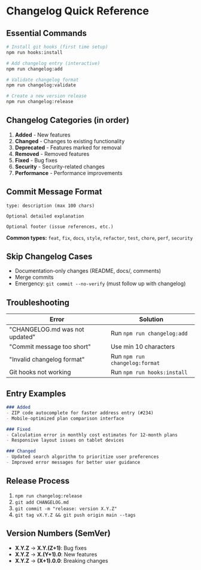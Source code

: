 # Changelog Quick Reference

## Essential Commands

```bash
# Install git hooks (first time setup)
npm run hooks:install

# Add changelog entry (interactive)
npm run changelog:add

# Validate changelog format
npm run changelog:validate

# Create a new version release
npm run changelog:release
```

## Changelog Categories (in order)

1. **Added** - New features
2. **Changed** - Changes to existing functionality  
3. **Deprecated** - Features marked for removal
4. **Removed** - Removed features
5. **Fixed** - Bug fixes
6. **Security** - Security-related changes
7. **Performance** - Performance improvements

## Commit Message Format

```
type: description (max 100 chars)

Optional detailed explanation

Optional footer (issue references, etc.)
```

**Common types:** `feat`, `fix`, `docs`, `style`, `refactor`, `test`, `chore`, `perf`, `security`

## Skip Changelog Cases

- Documentation-only changes (README, docs/, comments)
- Merge commits
- Emergency: `git commit --no-verify` (must follow up with changelog)

## Troubleshooting

| Error | Solution |
|-------|----------|
| "CHANGELOG.md was not updated" | Run `npm run changelog:add` |
| "Commit message too short" | Use min 10 characters |
| "Invalid changelog format" | Run `npm run changelog:format` |
| Git hooks not working | Run `npm run hooks:install` |

## Entry Examples

```markdown
### Added
- ZIP code autocomplete for faster address entry (#234)
- Mobile-optimized plan comparison interface

### Fixed  
- Calculation error in monthly cost estimates for 12-month plans
- Responsive layout issues on tablet devices

### Changed
- Updated search algorithm to prioritize user preferences
- Improved error messages for better user guidance
```

## Release Process

1. `npm run changelog:release`
2. `git add CHANGELOG.md`
3. `git commit -m "release: version X.Y.Z"`
4. `git tag vX.Y.Z && git push origin main --tags`

## Version Numbers (SemVer)

- **X.Y.Z** → **X.Y.(Z+1)**: Bug fixes
- **X.Y.Z** → **X.(Y+1).0**: New features
- **X.Y.Z** → **(X+1).0.0**: Breaking changes